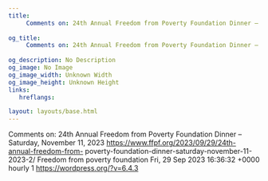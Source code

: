 ```yaml
---
title: 
     Comments on: 24th Annual Freedom from Poverty Foundation Dinner – Saturday, November 11, 2023
    
og_title: 
     Comments on: 24th Annual Freedom from Poverty Foundation Dinner – Saturday, November 11, 2023
    
og_description: No Description
og_image: No Image
og_image_width: Unknown Width
og_image_height: Unknown Height
links:
   hreflangs:

layout: layouts/base.html
---
```

Comments on: 24th Annual Freedom from Poverty Foundation Dinner – Saturday,
November 11, 2023  https://www.ffpf.org/2023/09/29/24th-annual-freedom-from-
poverty-foundation-dinner-saturday-november-11-2023-2/  Freedom from poverty
foundation  Fri, 29 Sep 2023 16:36:32 +0000  hourly  1
https://wordpress.org/?v=6.4.3

